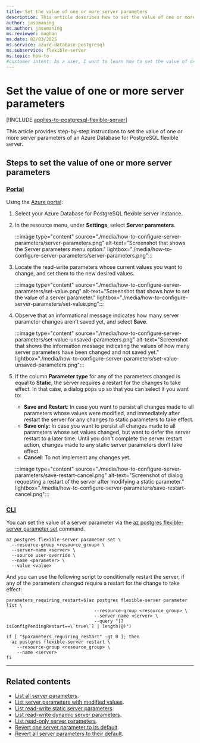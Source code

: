 ```yaml
---
title: Set the value of one or more server parameters
description: This article describes how to set the value of one or more server parameters of an Azure Database for PostgreSQL flexible server.
author: jasomaning
ms.author: jasomaning
ms.reviewer: maghan
ms.date: 02/03/2025
ms.service: azure-database-postgresql
ms.subservice: flexible-server
ms.topic: how-to
#customer intent: As a user, I want to learn how to set the value of one or more server parameters of an Azure Database for PostgreSQL flexible server.
---
```


# Set the value of one or more server parameters

[!INCLUDE [applies-to-postgresql-flexible-server](~/reusable-content/ce-skilling/azure/includes/postgresql/includes/applies-to-postgresql-flexible-server.md)]

This article provides step-by-step instructions to set the value of one or more server parameters of an Azure Database for PostgreSQL flexible server.

## Steps to set the value of one or more server parameters

### [Portal](#tab/portal-set-value)

Using the [Azure portal](https://portal.azure.com):

1. Select your Azure Database for PostgreSQL flexible server instance.

2. In the resource menu, under **Settings**, select **Server parameters**.

    :::image type="content" source="./media/how-to-configure-server-parameters/server-parameters.png" alt-text="Screenshot that shows the Server parameters menu option." lightbox="./media/how-to-configure-server-parameters/server-parameters.png":::

3. Locate the read-write parameters whose current values you want to change, and set them to the new desired values.

    :::image type="content" source="./media/how-to-configure-server-parameters/set-value.png" alt-text="Screenshot that shows how to set the value of a server parameter." lightbox="./media/how-to-configure-server-parameters/set-value.png":::

4. Observe that an informational message indicates how many server parameter changes aren't saved yet, and select **Save**.

    :::image type="content" source="./media/how-to-configure-server-parameters/set-value-unsaved-parameters.png" alt-text="Screenshot that shows the information message indicating the values of how many server parameters have been changed and not saved yet." lightbox="./media/how-to-configure-server-parameters/set-value-unsaved-parameters.png":::

5. If the column **Parameter type** for any of the parameters changed is equal to **Static**, the server requires a restart for the changes to take effect. In that case, a dialog pops up so that you can select if you want to:
    - **Save and Restart**: In case you want to persist all changes made to all parameters whose values were modified, and immediately after restart the server for any changes to static parameters to take effect.
    - **Save only**: In case you want to persist all changes made to all parameters whose set values changed, but want to defer the server restart to a later time. Until you don't complete the server restart action, changes made to any static server parameters don't take effect.
    - **Cancel**: To not implement any changes yet.

    :::image type="content" source="./media/how-to-configure-server-parameters/save-restart-cancel.png" alt-text="Screenshot of dialog requesting a restart of the server after modifying a static parameter." lightbox="./media/how-to-configure-server-parameters/save-restart-cancel.png":::

### [CLI](#tab/cli-set-value)

You can set the value of a server parameter via the [az postgres flexible-server parameter set](/cli/azure/postgres/flexible-server/parameter#az-postgres-flexible-server-parameter-set) command.

```azurecli-interactive
az postgres flexible-server parameter set \
  --resource-group <resource_group> \
  --server-name <server> \
  --source user-override \
  --name <parameter> \
  --value <value>
```

And you can use the following script to conditionally restart the server, if any of the parameters changed require a restart for the change to take effect:

```azurecli-interactive
parameters_requiring_restart=$(az postgres flexible-server parameter list \
                                 --resource-group <resource_group> \
                                 --server-name <server> \
                                 --query "[?isConfigPendingRestart==\`true\`] | length(@)")

if [ "$parameters_requiring_restart" -gt 0 ]; then
  az postgres flexible-server restart \
    --resource-group <resource_group> \
    --name <server>
fi
```

---

## Related contents

- [List all server parameters](how-to-server-parameters-list-all.md).
- [List server parameters with modified values](how-to-server-parameters-list-modified.md).
- [List read-write static server parameters](how-to-server-parameters-list-read-write-static.md).
- [List read-write dynamic server parameters](how-to-server-parameters-list-read-write-dynamic.md).
- [List read-only server parameters](how-to-server-parameters-list-read-only.md).
- [Revert one server parameter to its default](how-to-server-parameters-revert-one-default.md).
- [Revert all server parameters to their default](how-to-server-parameters-revert-all-default.md).
